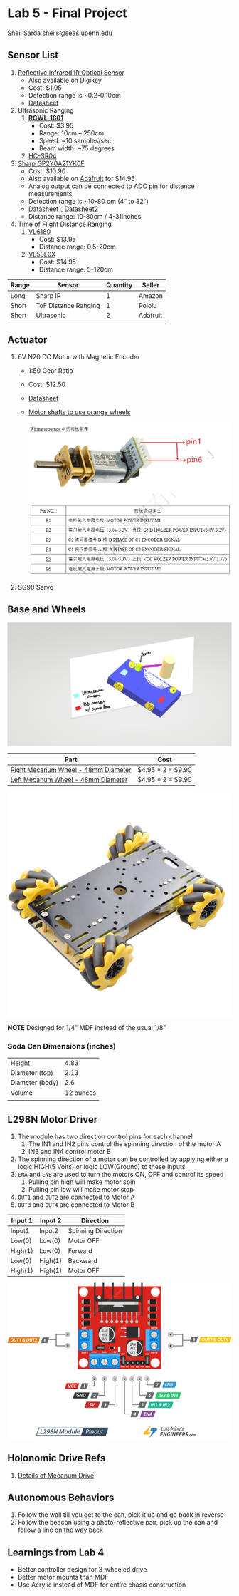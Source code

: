 # Lab 5 - Final Project

Sheil Sarda <sheils@seas.upenn.edu>

## Sensor List

1. [Reflective Infrared IR Optical Sensor](https://www.adafruit.com/product/2349)
    - Also available on [Digikey](https://www.digikey.com/en/products/detail/tt-electronics-optek-technology/OPB742/374792?s=N4IgTCBcDaIMwDYCsBaAjABjQFhQOQBEQBdAXyA)
    - Cost: $1.95
    - Detection range is ~0.2-0.10cm
    - [Datasheet](https://www.ttelectronics.com/TTElectronics/media/ProductFiles/Optoelectronics/Datasheets/OPB708-709-740-748.pdf)
1. Ultrasonic Ranging
    1. [**RCWL-1601**](https://www.adafruit.com/product/4007)
        - Cost: $3.95
        - Range: 10cm – 250cm
        - Speed: ~10 samples/sec
        - Beam width: ~75 degrees
    1. [HC-SR04](https://www.adafruit.com/product/3942)
1. [Sharp GP2Y0A21YK0F](https://www.pololu.com/product/136)
    - Cost: $10.90
    - Also available on [Adafruit](https://www.adafruit.com/product/164) for $14.95
    - Analog output can be connected to ADC pin for distance measurements
    - Detection range is ~10-80 cm (4″ to 32″)
    - [Datasheet1](http://www.socle-tech.com/doc/IC%20Channel%20Product/Sensors/Distance%20Measuring%20Sensor/Analog%20Output/GP2Y0A21YK0F_spec.pdf), [Datasheet2](https://global.sharp/products/device/lineup/data/pdf/datasheet/gp2y0a21yk_e.pdf)
    - Distance range: 10-80cm / 4-31inches
1. Time of Flight Distance Ranging
    1. [VL6180](https://www.adafruit.com/product/3316)
        - Cost: $13.95
        - Distance range: 0.5-20cm 
    1. [VL53L0X](https://www.adafruit.com/product/3317)
        - Cost: $14.95
        - Distance range: 5-120cm  

| Range | Sensor | Quantity | Seller |
|--|--|--|--|
| Long      | Sharp IR              | 1 | Amazon    |
| Short     | ToF Distance Ranging  | 1 | Pololu    |
| Short     | Ultrasonic            | 2 | Adafruit  |

## Actuator

1. 6V N20 DC Motor with Magnetic Encoder  
    - 1:50 Gear Ratio
    - Cost: $12.50
    - [Datasheet](https://www.adafruit.com/product/4638#technical-details)
    - [Motor shafts to use orange wheels](https://www.pololu.com/categMory/179/motor-shaft-adapters)

        ![Motor Pinout](imgs/motor_pinout.png)
1. SG90 Servo

## Base and Wheels

![Sketch](imgs/sketch.png)

| Part | Cost |
|--|--|
| [Right Mecanum Wheel - 48mm Diameter](https://www.adafruit.com/product/4678)  | $4.95 * 2 = $9.90 |
| [Left Mecanum Wheel - 48mm Diameter](https://www.adafruit.com/product/4679)   | $4.95 * 2 = $9.90 |

![Base](imgs/base.jpg)

**NOTE** Designed for 1/4" MDF instead of the usual 1/8"

### Soda Can Dimensions (inches)

|  |  |
|--|--|
Height | 4.83 |
Diameter (top) | 2.13 |
Diameter (body) | 2.6 |
Volume | 12 ounces |
| | |

## L298N Motor Driver

1. The module has two direction control pins for each channel
    1. The IN1 and IN2 pins control the spinning direction of the motor A 
    1. IN3 and IN4 control motor B
1. The spinning direction of a motor can be controlled by applying either a logic HIGH(5 Volts) or logic LOW(Ground) to these inputs
1. `ENA` and `ENB` are used to turn the motors ON, OFF and control its speed
    1. Pulling pin high will make motor spin
    1. Pulling pin low will make motor stop
1. `OUT1` and `OUT2` are connected to Motor A
1. `OUT3` and `OUT4` are connected to Motor B

| Input 1 | Input 2 | Direction |
|--|--|--|
| Input1 | Input2	| Spinning Direction |
| Low(0) | Low(0) | Motor OFF 	|
| High(1) | Low(0) | Forward 	|
| Low(0) | High(1) | Backward 	|
| High(1) | High(1) | Motor OFF |

![Motor Driver Circuit](imgs/L298n_pinout.png)

## Holonomic Drive Refs

1. [Details of Mecanum Drive](https://www.servomagazine.com/magazine/article/a-look-at-holonomic-locomotion)

## Autonomous Behaviors

1. Follow the wall till you get to the can, pick it up and go back in reverse
1. Follow the beacon using a photo-reflective pair, pick up the can and follow a line on the way back

## Learnings from Lab 4

- Better controller design for 3-wheeled drive
- Better motor mounts than MDF
- Use Acrylic instead of MDF for entire chasis construction
